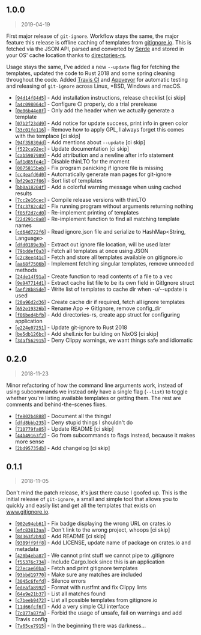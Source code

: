 ## 1.0.0
> 2019-04-19

First major release of `git-ignore`. Workflow stays the same, the major feature
this release is offline caching of templates from
[gitignore.io](https://www.gitignore.io/). This is fetched via the JSON API,
parsed and converted by [Serde](https://serde.rs/) and stored in your OS' cache
location thanks to [directories-rs](https://github.com/soc/directories-rs).

Usage stays the same, I've added a new `--update` flag for fetching the
templates, updated the code to Rust 2018 and some spring cleaning throughout the
code. Added [Travis CI](https://travis-ci.com/) and
[Appveyor](https://www.appveyor.com/) for automatic testing and releasing of
`git-ignore` across Linux, *BSD, Windows and macOS.

* [[`94d14f84d5`](https://github.com/sondr3/git-ignore/commit/94d14f84d5)] - Add installation instructions, release checklist \[ci skip\]
* [[`a4c098064c`](https://github.com/sondr3/git-ignore/commit/a4c098064c)] - Configure CI properly, do a trial prerelease
* [[`0e06b44e8f`](https://github.com/sondr3/git-ignore/commit/0e06b44e8f)] - Only add the header when we actually generate a template
* [[`07b2f23dd9`](https://github.com/sondr3/git-ignore/commit/07b2f23dd9)] - Add notice for update success, print info in green color
* [[`33c01fe116`](https://github.com/sondr3/git-ignore/commit/33c01fe116)] - Remove how to apply GPL, I always forget this comes with the templace \[ci skip\]
* [[`94f35830dd`](https://github.com/sondr3/git-ignore/commit/94f35830dd)] - Add mentions about `--update` \[ci skip\]
* [[`f522ca92ec`](https://github.com/sondr3/git-ignore/commit/f522ca92ec)] - Update documentation \[ci skip\]
* [[`cab5907989`](https://github.com/sondr3/git-ignore/commit/cab5907989)] - Add attribution and a newline after info statement
* [[`af1d85fe4c`](https://github.com/sondr3/git-ignore/commit/af1d85fe4c)] - Disable thinLTO for the moment
* [[`0075815beb`](https://github.com/sondr3/git-ignore/commit/0075815beb)] - Fix program panicking if ignore file is missing
* [[`cc4eafd6d0`](https://github.com/sondr3/git-ignore/commit/cc4eafd6d0)] - Automatically generate man pages for git-ignore
* [[`bf29e37f06`](https://github.com/sondr3/git-ignore/commit/bf29e37f06)] - Sort list of templates
* [[`bb0a18204f`](https://github.com/sondr3/git-ignore/commit/bb0a18204f)] - Add a colorful warning message when using cached results
* [[`7cc2e16cec`](https://github.com/sondr3/git-ignore/commit/7cc2e16cec)] - Compile release versions with thinLTO
* [[`f4c3782cd2`](https://github.com/sondr3/git-ignore/commit/f4c3782cd2)] - Fix running program without arguments returning nothing
* [[`f05f2d7cd0`](https://github.com/sondr3/git-ignore/commit/f05f2d7cd0)] - Re-implement printing of templates
* [[`22d291c8a8`](https://github.com/sondr3/git-ignore/commit/22d291c8a8)] - Re-implement function to find all matching template names
* [[`cd64d722f6`](https://github.com/sondr3/git-ignore/commit/cd64d722f6)] - Read ignore.json file and serialize to HashMap\<String, Language\>
* [[`dfd0189e3b`](https://github.com/sondr3/git-ignore/commit/dfd0189e3b)] - Extract out ignore file location, will be used later
* [[`79bddef0a3`](https://github.com/sondr3/git-ignore/commit/79bddef0a3)] - Fetch all templates at once using JSON
* [[`c2c8ee441c`](https://github.com/sondr3/git-ignore/commit/c2c8ee441c)] - Fetch and store all templates available on gitignore.io
* [[`aa68f7506b`](https://github.com/sondr3/git-ignore/commit/aa68f7506b)] - Implement fetching singular templates, remove unneeded methods
* [[`24de14f91a`](https://github.com/sondr3/git-ignore/commit/24de14f91a)] - Create function to read contents of a file to a vec
* [[`9e947714d1`](https://github.com/sondr3/git-ignore/commit/9e947714d1)] - Extract cache list file to be its own field in GitIgnore struct
* [[`aef28b85de`](https://github.com/sondr3/git-ignore/commit/aef28b85de)] - Write list of templates to cache dir when -u/--update is used
* [[`20a96d2d36`](https://github.com/sondr3/git-ignore/commit/20a96d2d36)] - Create cache dir if required, fetch all ignore templates
* [[`652e19326b`](https://github.com/sondr3/git-ignore/commit/652e19326b)] - Rename App -\> GitIgnore, remove config\_dir
* [[`f06bed4bfb`](https://github.com/sondr3/git-ignore/commit/f06bed4bfb)] - Add directories-rs, create app struct for configuring application
* [[`e224e07251`](https://github.com/sondr3/git-ignore/commit/e224e07251)] - Update git-ignore to Rust 2018
* [[`be5db126bc`](https://github.com/sondr3/git-ignore/commit/be5db126bc)] - Add shell.nix for building on NixOS \[ci skip\]
* [[`3daf562915`](https://github.com/sondr3/git-ignore/commit/3daf562915)] - Deny Clippy warnings, we want things safe and idiomatic

## 0.2.0
> 2018-11-23

Minor refactoring of how the command line arguments work, instead of using
subcommands we instead only have a single flag (`--list`) to toggle whether
you're listing available templates or getting them. The rest are comments and
behind-the-scenes fixes.

* [[`fe802b4888`](https://github.com/sondr3/git-ignore/commit/fe802b4888)] - Document all the things!
* [[`dfd8bbb235`](https://github.com/sondr3/git-ignore/commit/dfd8bbb235)] - Deny stupid things I shouldn't do
* [[`710779fa05`](https://github.com/sondr3/git-ignore/commit/710779fa05)] - Update README \[ci skip\]
* [[`44b49163f2`](https://github.com/sondr3/git-ignore/commit/44b49163f2)] - Go from subcommands to flags instead, because it makes more sense
* [[`2bd95735db`](https://github.com/sondr3/git-ignore/commit/2bd95735db)] - Add changelog \[ci skip\]

## 0.1.1
> 2018-11-05

Don't mind the patch release, it's just there cause I goofed up. This is the
initial release of `git-ignore`, a small and simple tool that allows you to
quickly and easily list and get all the templates that exists on
www.gitignore.io.

* [[`902e94eb61`](https://github.com/sondr3/git-ignore/commit/902e94eb61)] - Fix badge displaying the wrong URL on crates.io 
* [[`efc83813aa`](https://github.com/sondr3/git-ignore/commit/efc83813aa)] - Don't link to the wrong project, whoops \[ci skip\] 
* [[`8d363f2b93`](https://github.com/sondr3/git-ignore/commit/8d363f2b93)] - Add README \[ci skip\] 
* [[`9389ff9ff8`](https://github.com/sondr3/git-ignore/commit/9389ff9ff8)] - Add LICENSE, update name of package on crates.io and metadata 
* [[`420b4eba87`](https://github.com/sondr3/git-ignore/commit/420b4eba87)] - We cannot print stuff we cannot pipe to .gitignore 
* [[`f55376c734`](https://github.com/sondr3/git-ignore/commit/f55376c734)] - Include Cargo.lock since this is an application 
* [[`27ecae60ba`](https://github.com/sondr3/git-ignore/commit/27ecae60ba)] - Fetch and print gitignore templates 
* [[`93bbd19770`](https://github.com/sondr3/git-ignore/commit/93bbd19770)] - Make sure any matches are included 
* [[`3045c6fefd`](https://github.com/sondr3/git-ignore/commit/3045c6fefd)] - Silence errors 
* [[`edeafa8992`](https://github.com/sondr3/git-ignore/commit/edeafa8992)] - Format with rustfmt and fix Clippy lints 
* [[`64e9e21b37`](https://github.com/sondr3/git-ignore/commit/64e9e21b37)] - List all matches found 
* [[`c7beeb9472`](https://github.com/sondr3/git-ignore/commit/c7beeb9472)] - List all possible templates from gitignore.io 
* [[`11d66fcf6f`](https://github.com/sondr3/git-ignore/commit/11d66fcf6f)] - Add a very simple CLI interface 
* [[`7c077a87fa`](https://github.com/sondr3/git-ignore/commit/7c077a87fa)] - Forbid the usage of unsafe, fail on warnings and add Travis config 
* [[`7a65ce7915`](https://github.com/sondr3/git-ignore/commit/7a65ce7915)] - In the beginning there was darkness...
